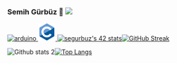 ### Semih Gürbüz 👋 ![](https://komarev.com/ghpvc/?username=Keopsfenks&color=green)

<p align="left"> <a href="https://www.arduino.cc/" target="_blank" rel="noreferrer"> <img src="https://cdn.worldvectorlogo.com/logos/arduino-1.svg" alt="arduino" width="40" height="40"/> </a> <a href="https://www.cprogramming.com/" target="_blank" rel="noreferrer"> <img src="https://raw.githubusercontent.com/devicons/devicon/master/icons/c/c-original.svg" alt="c" width="40" height="40"/> </a> <a href="https://www.w3schools.com/cpp/" target="_blank" rel="noreferrer"> <img 

<a href="https://github.com/JaeSeoKim/badge42"><img src="https://badge42.vercel.app/api/v2/clcroh2lh00350fjvnborozxd/stats?cursusId=21&coalitionId=196" alt="segurbuz's 42 stats" /></a>[![GitHub Streak](https://streak-stats.demolab.com?user=Keopsfenks&theme=highcontrast)](https://git.io/streak-stats)


![Github stats 2](https://github-readme-stats.vercel.app/api?username=Keopsfenks&show_icons=true&theme=highcontrast)[![Top Langs](https://github-readme-stats.vercel.app/api/top-langs/?username=Keopsfenks&langs_count=8&show_icons=true&theme=highcontrast)](https://github.com/anuraghazra/github-readme-stats)

